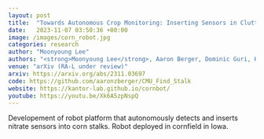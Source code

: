 ```yaml
---
layout: post
title:  "Towards Autonomous Crop Monitoring: Inserting Sensors in Cluttered Environments"
date:   2023-11-07 03:50:36 +00:00
image: /images/corn_robot.jpg
categories: research
author: "Moonyoung Lee"
authors: "<strong>Moonyoung Lee</strong>, Aaron Berger, Dominic Guri, Kevin Zhang, George Kantor, Oliver Kroemer"
venue: "arXiv (RA-L under review)"
arxiv: https://arxiv.org/abs/2311.03697
code: https://github.com/aaronzberger/CMU_Find_Stalk
website: https://kantor-lab.github.io/cornbot/
youtube: https://youtu.be/Xk6A5zpNspQ
---
```

Developement of robot platform that autonomously detects and inserts nitrate sensors into corn stalks. Robot deployed in cornfield in Iowa. 
